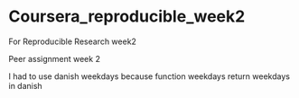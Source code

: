 # Coursera_reproducible_week2
For Reproducible Research week2

Peer assignment week 2 

I had to use danish weekdays because function weekdays return weekdays in danish
